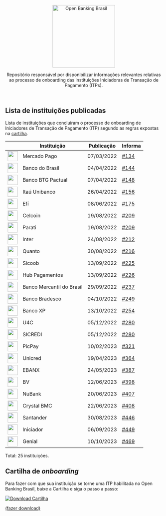 <p align="center">
    <img width="200px" src="https://user-images.githubusercontent.com/66042/186520578-30b9fe50-3fd5-4194-9a8f-fcc0dfc52e15.png" align="center" alt="Open Banking Brasil" />
    <p align="center">
        Repositório responsável por disponibilizar informações relevantes relativas ao processo de onboarding das instituições Iniciadoras de Transação de Pagamento (ITPs).
    </p>
</p>


<br/>


## Lista de instituições publicadas
Lista de instituições que concluiram o processo de onboarding de Iniciadores de Transação de Pagamento (ITP) segundo as regras expostas na [cartilha](https://github.com/OpenBanking-Brasil/onboarding_itp/raw/main/cartilhas/Cartilha_Onboarding_ITP_v11.pdf).

| | Instituição                            | Publicação  | Informa | 
|-|----------------------------------------|-------------|---------|
| <img src="https://http2.mlstatic.com/frontend-assets/opb-logos/logo.svg" width=32/> | Mercado Pago | 07/03/2022 | [#134](https://mailchi.mp/ad257d30041d/open-banking-informa-8856066?e=2d43fcb971) |
| <img src="https://www.bb.com.br/docs/pub/inst/img/LogoBB.svg" width=32/> | Banco do Brasil | 04/04/2022 | [#144](https://mailchi.mp/a132af84bc97/open-banking-informa-8867378?e=f7f49bbeb8) |
| <img src="https://banking-public-prd.s3.sa-east-1.amazonaws.com/open-finance/logo/btgbanking/btgbanking.svg" width=32/> |  Banco BTG Pactual | 07/04/2022 | [#148](https://mailchi.mp/ea8bed419fa6/open-banking-informa-8868886) |
| <img src="https://user-images.githubusercontent.com/66042/165420657-3f991439-7c7b-4438-b191-02a1db2efdd1.png" width=32/> |  Itaú Unibanco | 26/04/2022 | [#156](https://mailchi.mp/1561ed8f37ef/open-banking-informa-8873274) |
| <img src="https://github.com/OpenBanking-Brasil/onboarding_itp/assets/66042/43b4bce0-42ac-4512-9463-d06bda8a0f2c" width=32/> |  Efí | 08/06/2022 | [#175](https://mailchi.mp/65def4454f1e/open-banking-informa-9079273) |
| <img src="https://user-images.githubusercontent.com/66042/186519749-4c1dadc5-79e5-4fa0-ae60-d5505c095cb2.png" width=32/> |  Celcoin | 19/08/2022 | [#209](https://mailchi.mp/d58792507e02/open-banking-informa-9161017) |
| <img src="https://user-images.githubusercontent.com/66042/186519763-b5e72b77-ae11-48ba-b19d-3d23bb43c455.png" width=32/> |  Parati  | 19/08/2022 | [#209](https://mailchi.mp/d58792507e02/open-banking-informa-9161017) |
| <img src="https://user-images.githubusercontent.com/66042/186519770-a54f5f14-1161-4f4a-8a95-e56b3ab4070a.png" width=32/> |  Inter   | 24/08/2022 | [#212](https://mailchi.mp/849907f0bb74/open-banking-informa-9161349) |
| <img src="https://user-images.githubusercontent.com/66042/187509426-e6a6a665-bebd-4169-80f3-309d8fb4ee31.png" width=32/> |  Quanto  | 30/08/2022 | [#216](https://mailchi.mp/05fe5319c8a6/open-banking-informa-9162053) |
| <img src="https://user-images.githubusercontent.com/66042/190466199-27480f44-91a5-473b-b3b7-e69263f9829a.png" width=32/> |  Sicoob  | 13/09/2022 | [#225](https://mailchi.mp/05fe5319c8a6/open-banking-informa-9162053) |
| <img src="https://user-images.githubusercontent.com/66042/190466827-9047e8fb-1416-4f67-9cf9-c7626e780c13.png" width=32/> |  Hub Pagamentos | 13/09/2022 | [#226](https://mailchi.mp/5a65134f94b2/open-banking-informa-9178781) |
| <img src="https://user-images.githubusercontent.com/66042/196992530-11f79518-89a4-46fd-a000-59f9b30a049c.png" width=32/> |  Banco Mercantil do Brasil | 29/09/2022 | [#237](https://mailchi.mp/cddc41a08253/open-banking-informa-9180453) |
| <img src="https://user-images.githubusercontent.com/66042/196992517-dc86a2b2-a462-4b7a-9c46-a5ef16314848.png" width=32/> |  Banco Bradesco | 04/10/2022 | [#249](https://mailchi.mp/991d6f7113a4/open-banking-informa-9181993) |
| <img src="https://user-images.githubusercontent.com/66042/196992504-17570fc1-3376-4eba-ab4e-687163726222.png" width=32/> |  Banco XP | 13/10/2022 | [#254](https://mailchi.mp/412d3b0f89f2/open-banking-informa-9183401) |
| <img src="https://user-images.githubusercontent.com/66042/208469069-86ec0514-c908-479a-93af-dc236bfff89a.png" width=32/> |  U4C | 05/12/2022 | [#280](https://mailchi.mp/043358f9f60e/open-banking-informa-9250341) |
| <img src="https://user-images.githubusercontent.com/66042/208469052-3af65afc-c38b-4265-ab7e-ae4c9067b98a.png" width=32/> |  SICREDI | 05/12/2022 | [#280](https://mailchi.mp/043358f9f60e/open-banking-informa-9250341) |
| <img src="https://user-images.githubusercontent.com/66042/218494522-0c4e5f2a-37f4-4210-ad59-b1c88dc0e465.png" width=32/> |  PicPay | 10/02/2023 | [#321](https://mailchi.mp/0b77b2718461/open-banking-informa-9292477) |
| <img src="https://github.com/OpenBanking-Brasil/onboarding_itp/assets/66042/10b71c81-6020-414b-997e-b2f4663c5ee6" width=32/> |  Unicred | 19/04/2023 | [#364](https://mailchi.mp/b77639e489dd/open-banking-informa-9331548) |
| <img src="https://github.com/OpenBanking-Brasil/onboarding_itp/assets/66042/8713981b-2aeb-46ff-8982-5a0f2fe99be8" width=32/> |  EBANX | 24/05/2023 | [#387](https://mailchi.mp/c147b6874ba4/open-banking-informa-9342264?) |
| <img src="https://github.com/OpenBanking-Brasil/onboarding_itp/assets/66042/4bd73e57-e5a8-4d24-aa34-7eab65e7a397" width=32/> |  BV | 12/06/2023 | [#398](https://mailchi.mp/682eafb47f8c/open-banking-informa-9357176) |
| <img src="https://github.com/OpenBanking-Brasil/onboarding_itp/assets/66042/dbfe6197-966d-4687-8422-b6888b3d6874" width=32/> |  NuBank | 20/06/2023 | [#407](https://mailchi.mp/121f8776920c/open-banking-informa-9378540) |
| <img src="https://github.com/OpenBanking-Brasil/onboarding_itp/assets/66042/d4131932-9ddc-42b6-af52-7effcacd3bb9" width=32/> |  Crystal BMC | 22/06/2023 | [#408](https://mailchi.mp/672d2f9eca4d/open-banking-informa-9378612) |
| <img src="https://github.com/OpenBanking-Brasil/onboarding_itp/assets/66042/77eb65e4-5e46-4805-80b2-fff3a6fb7fcb" width=32/> |  Santander | 30/08/2023 | [#446](https://mailchi.mp/884cde5e91f0/open-banking-informa-9399588) |
| <img src="https://github.com/OpenBanking-Brasil/onboarding_itp/assets/66042/1076917b-1903-4fb8-8348-727d1ae63c57" width=32/> |  Iniciador | 06/09/2023 | [#449](https://mailchi.mp/c4b542463668/open-banking-informa-9400436) |
| <img src="https://github.com/OpenBanking-Brasil/onboarding_itp/assets/66042/82108909-ae9d-4d5c-9d12-429bffc6acf6" width=32/> |  Genial | 10/10/2023 | [#469](https://mailchi.mp/88afaa10b728/open-banking-informa-9415492) |


Total: 25 instituições.


## Cartilha de _onboarding_
Para fazer com que sua instituição se torne uma ITP habilitada no Open Banking Brasil, baixe a Cartilha e siga o passo a passo:

[![Download Cartilha](https://user-images.githubusercontent.com/66042/208492798-68f114c9-16cb-431f-baef-03d0f2e19b46.png)](https://github.com/OpenBanking-Brasil/onboarding_itp/raw/main/cartilhas/Cartilha_Onboarding_ITP_v11.pdf)


[(fazer download)](https://github.com/OpenBanking-Brasil/onboarding_itp/raw/main/cartilhas/Cartilha_Onboarding_ITP_v11.pdf)
